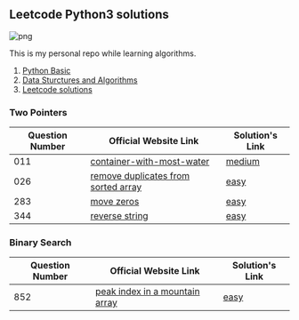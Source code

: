 ## Leetcode Python3 solutions

![png](https://img.shields.io/badge/language-Python%203-brightgreen.svg)

This is my personal repo while learning algorithms.

1. [Python Basic](https://github.com/MatNoble/leetcode/issues/1)
2. [Data Sturctures and Algorithms](https://github.com/MatNoble/leetcode/issues/2)
3. [Leetcode solutions](https://github.com/MatNoble/leetcode/issues/3)

### Two Pointers

| Question Number| Official Website Link | Solution's Link |
|-|-|-|
|011| [container-with-most-water](https://leetcode-cn.com/problems/container-with-most-water/) | [medium](https://github.com/MatNoble/leetcode/blob/main/011.py) |
| 026 | [remove duplicates from sorted array](https://leetcode-cn.com/problems/remove-duplicates-from-sorted-array/) |  [easy](https://github.com/MatNoble/leetcode/blob/main/026.py) |
| 283 | [move zeros](https://leetcode-cn.com/problems/move-zeroes/) | [easy]((https://github.com/MatNoble/leetcode/blob/main/283.py))|
| 344 | [reverse string](https://leetcode-cn.com/problems/reverse-string/) | [easy](https://github.com/MatNoble/leetcode/blob/main/344.py) |

### Binary Search

| Question Number| Official Website Link | Solution's Link |
|-|-|-|
|852|[peak index in a mountain array](https://leetcode-cn.com/problems/peak-index-in-a-mountain-array/)|[easy](https://github.com/MatNoble/leetcode/blob/main/852.py)|